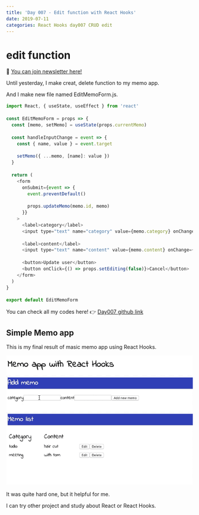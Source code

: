 ```yaml
---
title: 'Day 007 - Edit function with React Hooks'
date: 2019-07-11
categories: React Hooks day007 CRUD edit
---
```


# edit function

📮 [You can join newsletter here!](http://eepurl.com/gwNffb)

Until yesterday, I make creat, delete function to my memo app.

And I make new file named EditMemoForm.js.

```javascript
import React, { useState, useEffect } from 'react'

const EditMemoForm = props => {
  const [memo, setMemo] = useState(props.currentMemo)

  const handleInputChange = event => {
    const { name, value } = event.target

    setMemo({ ...memo, [name]: value })
  }

  return (
    <form
      onSubmit={event => {
        event.preventDefault()

        props.updateMemo(memo.id, memo)
      }}
    >
      <label>category</label>
      <input type="text" name="category" value={memo.category} onChange={handleInputChange} />

      <label>content</label>
      <input type="text" name="content" value={memo.content} onChange={handleInputChange} />

      <button>Update user</button>
      <button onClick={() => props.setEditing(false)}>Cancel</button>
    </form>
  )
}

export default EditMemoForm
```

You can check all my codes here! 👉 [Day007 github link](https://github.com/oneybee/100days-of-react/tree/master/day04-07-CRUD-with-Hooks)

## Simple Memo app

This is my final result of masic memo app using React Hooks.

![](/assets/day07.gif)

It was quite hard one, but it helpful for me.

I can try other project and study about React or React Hooks.

